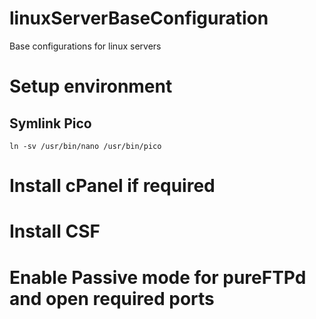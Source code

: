 # linuxServerBaseConfiguration
Base configurations for linux servers

# Setup environment
## Symlink Pico
`ln -sv /usr/bin/nano /usr/bin/pico`


# Install cPanel if required

# Install CSF

# Enable Passive mode for pureFTPd and open required ports